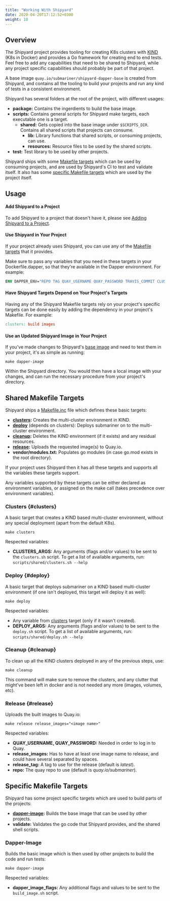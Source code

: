 ```yaml
---
title: "Working With Shipyard"
date: 2020-04-20T17:12:52+0300
weight: 10
---
```


## Overview

The Shipyard project provides tooling for creating K8s clusters with [KIND](https://github.com/kubernetes-sigs/kind) (K8s in Docker) and provides a Go framework for creating end to end tests.
Feel free to add any capabilities that need to be shared to Shipyard, while any project specific capabilities should probably be part of that project.

A base image `quay.io/submariner/shipyard-dapper-base` is created from Shipyard, and contains all the tooling to build your projects and run any kind of tests in a consistent environment.

Shipyard has several folders at the root of the project, with different usages:
* **package:** Contains the ingerdients to build the base image.
* **scripts:** Contains general scripts for Shipyard make targets, each executable one is a target.
  * **shared:** Gets copied into the base image under `$SCRIPTS_DIR`. Contains all shared scripts that projects can consume.
    * **lib:** Library functions that shared scripts, or consuming projects, can use.
    * **resources:** Resource files to be used by the shared scripts.
* **test:** Test library to be used by other projects.

Shipyard ships with some [Makefile targets](#shared-makefile-targets) which can be used by consuming projects, and are used by Shipyard's CI to test and validate itself. It also has some [specific Makefile targets](#specific-makefile-targets) which are used by the project itself.

## Usage

#### Add Shipyard to a Project

To add Shipyard to a project that doesn't have it, please see [Adding Shipyard to a Project](first_time).

#### Use Shipyard in Your Project

If your project already uses Shipyard, you can use any of the [Makefile targets](#shared-makefile-targets) that it provides.

Make sure to pass any variables that you need in these targets in your Dockerfile.dapper, so that they're available in the Dapper environment.
For example:

```Dockerfile
ENV DAPPER_ENV="REPO TAG QUAY_USERNAME QUAY_PASSWORD TRAVIS_COMMIT CLUSTERS_ARGS DEPLOY_ARGS"
```

#### Have Shipyard Targets Depend on Your Project's Targets

Having any of the Shipyard Makefile targets rely on your project's specific targets can be done easily by adding the dependency in your project's Makefile.
For example:

```Makefile
clusters: build images
```

#### Use an Updated Shipyard Image in Your Project

If you've made changes to Shipyard's [base image](#dapper-image) and need to test them in your project, it's as simple as running:

```
make dapper-image
```

Within the Shipyard directory. You would then have a local image with your changes, and can run the necessary procedure from your project's directory.

## Shared Makefile Targets

Shipyard ships a [Makefile.inc] file which defines these basic targets:
* **[clusters](#clusters):** Creates the multi-cluster environment in KIND.
* **[deploy](#deploy)** (depends on clusters): Deploys submariner on to the multi-cluster environment.
* **[cleanup](#cleanup):** Deletes the KIND environment (if it exists) and any residual resources.
* **[release](#release):** Uploads the requested image(s) to Quay.io.
* **vendor/modules.txt:** Populates go modules (in case go.mod exists in the root directory).

If your project uses Shipyard then it has all these targets and supports all the variables these targets support.

Any variables supported by these targets can be either declared as environment variables, or assigned on the make call (takes precedence over environment variables).

### Clusters {#clusters}

A basic target that creates a KIND based multi-cluster environment, without any special deployment (apart from the default K8s).

```
make clusters
```

Respected variables:
* **CLUSTERS_ARGS:** Any arguments (flags and/or values) to be sent to the `clusters.sh` script. To get a list of available arguments, run: `scripts/shared/clusters.sh --help`

### Deploy {#deploy}

A basic target that deploys submariner on a KIND based multi-cluster environment (if one isn't deployed, this target will deploy it as well):

```
make deploy
```

Respected variables:
* Any variable from [clusters](#clusters) target (only if it wasn't created).
* **DEPLOY_ARGS:** Any arguments (flags and/or values) to be sent to the `deploy.sh` script. To get a list of available arguments, run: `scripts/shared/deploy.sh --help`

### Cleanup {#cleanup}

To clean up all the KIND clusters deployed in any of the previous steps, use:

```
make cleanup
```

This command will make sure to remove the clusters, and any clutter that might've been left in docker and is not needed any more (images, volumes, etc).

### Release {#release}

Uploads the built images to Quay.io:

```
make release release_images="<image name>"
```

Respected variables:
* **QUAY_USERNAME, QUAY_PASSWORD:** Needed in order to log in to Quay.
* **release_images:** Has to have at least one image name to release, and could have several separated by spaces.
* **release_tag:** A tag to use for the release (default is *latest*).
* **repo:** The quay repo to use (default is *quay.io/submariner*).

## Specific Makefile Targets

Shipyard has some project specific targets which are used to build parts of the projects:
* **[dapper-image](#dapper-image):** Builds the base image that can be used by other projects.
* **validate:** Validates the go code that Shipyard provides, and the shared shell scripts.

### Dapper-Image

Builds the basic image which is then used by other projects to build the code and run tests:

```
make dapper-image
```

Respected variables:
* **dapper_image_flags:** Any additional flags and values to be sent to the `build_image.sh` script.


[Makefile.inc]: https://github.com/submariner-io/shipyard/blob/master/Makefile.inc
